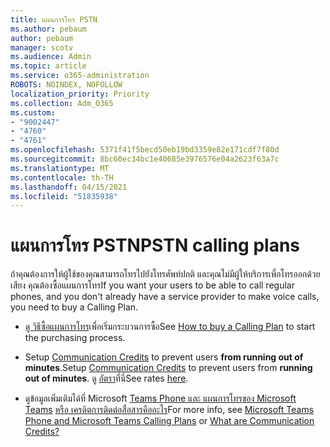 ```yaml
---
title: แผนการโทร PSTN
ms.author: pebaum
author: pebaum
manager: scotv
ms.audience: Admin
ms.topic: article
ms.service: o365-administration
ROBOTS: NOINDEX, NOFOLLOW
localization_priority: Priority
ms.collection: Adm_O365
ms.custom:
- "9002447"
- "4760"
- "4761"
ms.openlocfilehash: 5371f41f5becd50eb19bd3359e82e171cdf7f80d
ms.sourcegitcommit: 8bc60ec34bc1e40685e3976576e04a2623f63a7c
ms.translationtype: MT
ms.contentlocale: th-TH
ms.lasthandoff: 04/15/2021
ms.locfileid: "51835938"
---
```

# <a name="pstn-calling-plans"></a><span data-ttu-id="1143e-102">แผนการโทร PSTN</span><span class="sxs-lookup"><span data-stu-id="1143e-102">PSTN calling plans</span></span>

<span data-ttu-id="1143e-103">ถ้าคุณต้องการให้ผู้ใช้ของคุณสามารถโทรไปยังโทรศัพท์ปกติ และคุณไม่มีผู้ให้บริการเพื่อโทรออกด้วยเสียง คุณต้องซื้อแผนการโทร</span><span class="sxs-lookup"><span data-stu-id="1143e-103">If you want your users to be able to call regular phones, and you don't already have a service provider to make voice calls, you need to buy a Calling Plan.</span></span>

- <span data-ttu-id="1143e-104">[ดู วิธีซื้อแผนการโทร](https://docs.microsoft.com/MicrosoftTeams/calling-plans-for-office-365)เพื่อเริ่มกระบวนการซื้อ</span><span class="sxs-lookup"><span data-stu-id="1143e-104">See [How to buy a Calling Plan](https://docs.microsoft.com/MicrosoftTeams/calling-plans-for-office-365) to start the purchasing process.</span></span>

- <span data-ttu-id="1143e-105">Setup [Communication Credits](https://docs.microsoft.com/microsoftteams/set-up-communications-credits-for-your-organization) to prevent users **from running out of minutes**.</span><span class="sxs-lookup"><span data-stu-id="1143e-105">Setup [Communication Credits](https://docs.microsoft.com/microsoftteams/set-up-communications-credits-for-your-organization) to prevent users from **running out of minutes**.</span></span> <span data-ttu-id="1143e-106">ดู [อัตรา](https://products.office.com/microsoft-teams/voice-calling)ที่นี่</span><span class="sxs-lookup"><span data-stu-id="1143e-106">See rates [here](https://products.office.com/microsoft-teams/voice-calling).</span></span> 

- <span data-ttu-id="1143e-107">ดูข้อมูลเพิ่มเติมได้ที่ Microsoft [Teams Phone และ แผนการโทรของ Microsoft Teams](https://docs.microsoft.com/MicrosoftTeams/calling-plan-landing-page) [หรือ เครดิตการติดต่อสื่อสารคืออะไร](https://docs.microsoft.com/microsoftteams/what-are-communications-credits)</span><span class="sxs-lookup"><span data-stu-id="1143e-107">For more info, see [Microsoft Teams Phone and Microsoft Teams Calling Plans](https://docs.microsoft.com/MicrosoftTeams/calling-plan-landing-page) or [What are Communication Credits?](https://docs.microsoft.com/microsoftteams/what-are-communications-credits)</span></span>

